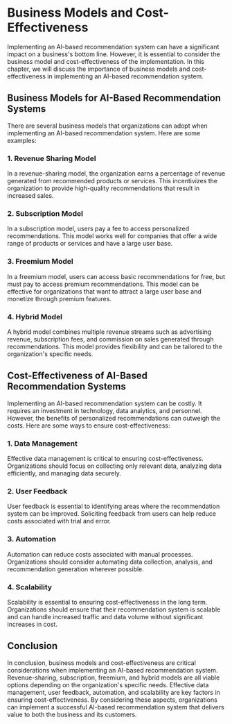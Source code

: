 Business Models and Cost-Effectiveness
=========================================================================================

Implementing an AI-based recommendation system can have a significant impact on a business's bottom line. However, it is essential to consider the business model and cost-effectiveness of the implementation. In this chapter, we will discuss the importance of business models and cost-effectiveness in implementing an AI-based recommendation system.

Business Models for AI-Based Recommendation Systems
---------------------------------------------------

There are several business models that organizations can adopt when implementing an AI-based recommendation system. Here are some examples:

### 1. Revenue Sharing Model

In a revenue-sharing model, the organization earns a percentage of revenue generated from recommended products or services. This incentivizes the organization to provide high-quality recommendations that result in increased sales.

### 2. Subscription Model

In a subscription model, users pay a fee to access personalized recommendations. This model works well for companies that offer a wide range of products or services and have a large user base.

### 3. Freemium Model

In a freemium model, users can access basic recommendations for free, but must pay to access premium recommendations. This model can be effective for organizations that want to attract a large user base and monetize through premium features.

### 4. Hybrid Model

A hybrid model combines multiple revenue streams such as advertising revenue, subscription fees, and commission on sales generated through recommendations. This model provides flexibility and can be tailored to the organization's specific needs.

Cost-Effectiveness of AI-Based Recommendation Systems
-----------------------------------------------------

Implementing an AI-based recommendation system can be costly. It requires an investment in technology, data analytics, and personnel. However, the benefits of personalized recommendations can outweigh the costs. Here are some ways to ensure cost-effectiveness:

### 1. Data Management

Effective data management is critical to ensuring cost-effectiveness. Organizations should focus on collecting only relevant data, analyzing data efficiently, and managing data securely.

### 2. User Feedback

User feedback is essential to identifying areas where the recommendation system can be improved. Soliciting feedback from users can help reduce costs associated with trial and error.

### 3. Automation

Automation can reduce costs associated with manual processes. Organizations should consider automating data collection, analysis, and recommendation generation wherever possible.

### 4. Scalability

Scalability is essential to ensuring cost-effectiveness in the long term. Organizations should ensure that their recommendation system is scalable and can handle increased traffic and data volume without significant increases in cost.

Conclusion
----------

In conclusion, business models and cost-effectiveness are critical considerations when implementing an AI-based recommendation system. Revenue-sharing, subscription, freemium, and hybrid models are all viable options depending on the organization's specific needs. Effective data management, user feedback, automation, and scalability are key factors in ensuring cost-effectiveness. By considering these aspects, organizations can implement a successful AI-based recommendation system that delivers value to both the business and its customers.
